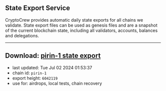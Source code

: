 ## State Export Service
CryptoCrew provides automatic daily state exports for all chains we validate. State export files can be used as genesis files and are a snapshot of the current blockchain state, including all validators, accounts, balances and delegations.

---
**Download: [pirin-1 state export](https://dl-eu2.ccvalidators.com/SERVICE/nolus/pirin-1_export_6042119.json)**
---

- last updated: Tue Jul 02 2024 01:53:37
- chain id: `pirin-1`
- export height: `6042119`
- use for: airdrops, local tests, chain recovery

